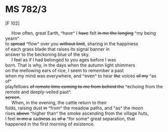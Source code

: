 # MS 782/3

[F 102]

&nbsp;&nbsp;&nbsp;&nbsp;&nbsp;How often, great Earth, ^have^ I ~~have~~ felt ~~in me the longing~~ ^my being yearn^ \
to ~~spread~~ ^flow^ over you ~~without limit~~, sharing in the happiness \
of each grass blade that raises its signal banner in \
answer to the beckoning blue of the sky. \
&nbsp;&nbsp;&nbsp;&nbsp;&nbsp;I feel as if I had belonged to you ages before I was \
born. That is why, in the days when the autumn light shimmers \
on the mellowing ears of rice, I seem to remember a past \
when my mind was everywhere, and ^even^ to hear ~~the~~ voices ~~of my~~ ^as of^ \
playfellows ~~of remote time coming to me from behind the~~ ^echoing from the remote and deeply-veiled past^. \
~~screen~~. \
&nbsp;&nbsp;&nbsp;&nbsp;&nbsp;When, in the evening, the cattle return to their \
folds, raising dust ~~in~~ ^from^ the meadow paths, and ^as^ the moon \
rises ~~above~~ ^higher than^ the smoke ascending from the village huts, \
I feel ~~in me a~~ sad~~ness~~ as ~~of a~~ ^for some^ great separation, that \
happened in the first morning of existence.
